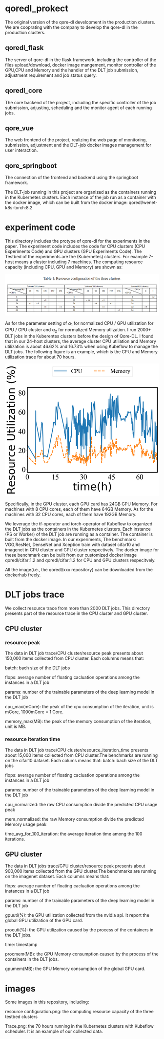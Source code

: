 # qoredl_prokect

 The original version of the qore-dl development in the production clusters. We are cooprating with the company to develop the qore-dl in the production clusters.

## qoredl_flask

The server of qore-dl in the flask framework, including the controller of the files upload/download, docker image mangement, monitor controller of the GPU,CPU and Memory and the handler of the DLT job submission, adjustment requirement and job status query.

## qoredl_core

The core backend of the project, including the specific controller of the job submission, adjusting, scheduling and the monitor agent of each running jobs.

## qore_vue

The web frontend of the project, realizing the web page of monitoring, submission, adjustment and the DLT-job docker images management for user interaction.

## qore_springboot

The connection of the frontend and backend using the springboot framework.

The DLT-job running in this project are organized as the containers running in the Kubernetes clusters. Each instance of the job run as a container with the docker image, which can be built from the docker image: qoredl/wenet-k8s-torch:8.2

# experiment code

This directory includes the protype of qore-dl for the experiments in the paper. The experiment code includes the code for CPU clusters (CPU Experiments Code) and GPU clusters (GPU Experiments Code). 
The Testbed of the experiments are the (Kubernetes) clusters. For example 7-host means a cluster including 7 machines.  The computing resource capacity (including CPU, GPU and Memory) are shown as:

![Image text](https://raw.githubusercontent.com/qore-dl/qore-dl-code/main/images/resource_configuration.png)

As for the parameter setting of $\alpha_1$ for normalized CPU / GPU utilization for CPU / GPU cluster and $\alpha_2$ for normalized Memory utlization. I run 2000+ DLT jobs in the Kuberentes clusters before the design of Qore-DL. 
I found that in our 24-host clusters, the average cluster CPU utiliation and Memory utilization is about 46.62% and 16.73% when using Kubeflow to manage the DLT jobs. The following figure is an example, which is the CPU and Memory utilization trace for about 70 hours.

![Image text](https://raw.githubusercontent.com/qore-dl/qore-dl-code/main/images/Trace.png)

Specifically, in the GPU cluster, each GPU card has 24GB GPU Memory. For machines with 8 CPU cores, each of them have 64GB Memory. As for the machines with 32 CPU cores, each of them have 192GB Memory.

We leverage the tf-operator and torch-operator of Kubeflow to organized the DLT jobs as the containers in the Kubernetes clusters. Each instance (PS or Worker) of the DLT job are running as a container.
The container is built from the docker image. In our experiments, The benchmark: VGG,ResNet, DenseNet and Xception train with dataset cifar10 and imagenet in CPU cluster and GPU cluster respectively. The docker image for these benchmark can be built from our customized docker image qoredl/cifar:1.2 and qoredl/cifar:1.2 for CPU and GPU clusters respecitvely.

All the image(i.e., the qoredl/xxx repository) can be downloaded from the dockerhub freely.

# DLT jobs trace

We collect resource trace from more than 2000 DLT jobs. This directory presents part of the resource trace in the CPU cluster and GPU cluster.

## CPU cluster

### resource peak
The data in DLT job trace/CPU cluster/resource peak presents about 150,000 items collected from CPU cluster. Each columns means that:

batch: bach size of the DLT jobs

flops: average number of floating cacluation operations among the instances in a DLT job

params: number of the trainable parameters of the deep learning model in the DLT job

cpu_max(mCore): the peak of the cpu consumption of the iteration, unit is mCore, 1000mCore = 1 Core.

memory_max(MB): the peak of the memory consumption of the iteration, unit is MB.

### resource iteration time
The data in DLT job trace/CPU cluster/resource_iteration_time presents about 15,000 items collected from CPU cluster.The benchmarks are running on the cifar10 dataset. Each colums means that:
batch: bach size of the DLT jobs

flops: average number of floating cacluation operations among the instances in a DLT job

params: number of the trainable parameters of the deep learning model in the DLT job

cpu_normalized: the raw CPU consumption divide the predicted CPU usage peak

mem_normalized: the raw Memory consumption divide the predicted Memory usage peak

time_avg_for_100_iteration: the average iteration time among the 100 iterations.

## GPU cluster

The data in DLT jobs trace/GPU cluster/resource peak presents about 900,000 items collected from the GPU cluster.The benchmarks are running on the imagenet dataset. Each columns
means that:

flops: average number of floating cacluation operations among the instances in a DLT job

params: number of the trainable parameters of the deep learning model in the DLT job

gpuuti(%): the GPU utilization collected from the nvidia api. It report the global GPU utilization of the GPU card.

procuti(%): the GPU utilization caused by the process of the containers in the DLT jobs.

time: timestamp

procmem(MB): the GPU Memory consumption caused by the process of the containers in the DLT jobs.

gpumem(MB): the GPU Memory consumption of the global GPU card.



# images

Some images in this repository, including:

resource configuration.png: the computing resource capacity of the three testbed clusters

Trace.png: the 70 hours running in the Kubernetes clusters with Kubeflow scheduler. It is an example of our collected data. 
